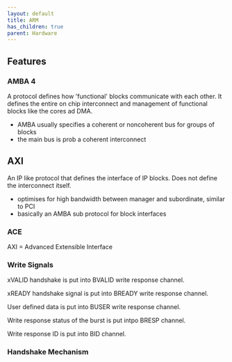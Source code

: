 ```yaml
---
layout: default
title: ARM
has_children: true
parent: Hardware
---
```


## Features

### AMBA 4

A protocol defines how 'functional' blocks communicate with each other. It defines the entire on chip interconnect and management of functional blocks like the cores ad DMA.

- AMBA usually specifies a coherent or noncoherent bus for groups of blocks
- the main bus is prob a coherent interconnect

## AXI

An IP like protocol that defines the interface of IP blocks. Does not define the interconnect itself.

- optimises for high bandwidth between manager and subordinate, similar to PCI
- basically an AMBA sub protocol for block interfaces

### ACE

AXI = Advanced Extensible Interface

### Write Signals

xVALID handshake is put into BVALID write response channel.

xREADY handshake signal is put into BREADY write response channel.

User defined data is put into BUSER write response channel.

Write response status of the burst is put intpo BRESP channel.

Write response ID is put into BID channel.

### Handshake Mechanism
